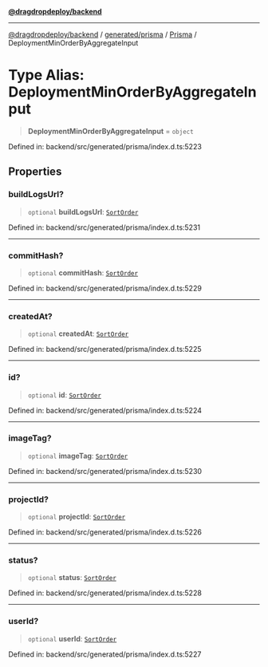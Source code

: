[**@dragdropdeploy/backend**](../../../../../README.md)

***

[@dragdropdeploy/backend](../../../../../README.md) / [generated/prisma](../../../README.md) / [Prisma](../README.md) / DeploymentMinOrderByAggregateInput

# Type Alias: DeploymentMinOrderByAggregateInput

> **DeploymentMinOrderByAggregateInput** = `object`

Defined in: backend/src/generated/prisma/index.d.ts:5223

## Properties

### buildLogsUrl?

> `optional` **buildLogsUrl**: [`SortOrder`](SortOrder.md)

Defined in: backend/src/generated/prisma/index.d.ts:5231

***

### commitHash?

> `optional` **commitHash**: [`SortOrder`](SortOrder.md)

Defined in: backend/src/generated/prisma/index.d.ts:5229

***

### createdAt?

> `optional` **createdAt**: [`SortOrder`](SortOrder.md)

Defined in: backend/src/generated/prisma/index.d.ts:5225

***

### id?

> `optional` **id**: [`SortOrder`](SortOrder.md)

Defined in: backend/src/generated/prisma/index.d.ts:5224

***

### imageTag?

> `optional` **imageTag**: [`SortOrder`](SortOrder.md)

Defined in: backend/src/generated/prisma/index.d.ts:5230

***

### projectId?

> `optional` **projectId**: [`SortOrder`](SortOrder.md)

Defined in: backend/src/generated/prisma/index.d.ts:5226

***

### status?

> `optional` **status**: [`SortOrder`](SortOrder.md)

Defined in: backend/src/generated/prisma/index.d.ts:5228

***

### userId?

> `optional` **userId**: [`SortOrder`](SortOrder.md)

Defined in: backend/src/generated/prisma/index.d.ts:5227
